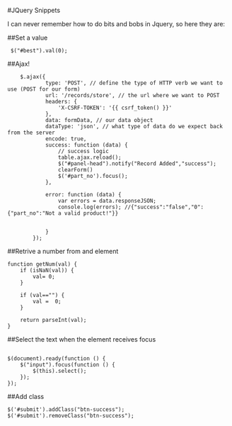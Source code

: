 #JQuery Snippets

I can never remember how to do bits and bobs in Jquery, so here they are:

##Set a value

```
 $("#best").val(0);
```
 
 ##Ajax!
 
``` 
    $.ajax({
            type: 'POST', // define the type of HTTP verb we want to use (POST for our form)
            url: '/records/store', // the url where we want to POST
            headers: {
                'X-CSRF-TOKEN': '{{ csrf_token() }}'
            },
            data: formData, // our data object
            dataType: 'json', // what type of data do we expect back from the server
            encode: true,
            success: function (data) {
                // success logic
                table.ajax.reload();
                $("#panel-head").notify("Record Added","success");
                clearForm()
                $('#part_no').focus();
            },

            error: function (data) {
                var errors = data.responseJSON;
                console.log(errors); //{"success":"false","0":{"part_no":"Not a valid product!"}}


            }
        });

```

##Retrive a number from and element
```
function getNum(val) {
    if (isNaN(val)) {
        val= 0;
    }

    if (val=="") {
        val =  0;
    }

    return parseInt(val);
}
```

##Select the text when the element receives focus
```

$(document).ready(function () {
    $("input").focus(function () {
        $(this).select();
    });
});
```

##Add class
```
$('#submit').addClass("btn-success");
$('#submit').removeClass("btn-success");
```






 
